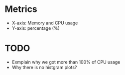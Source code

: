 # Metrics
* X-axis: Memory and CPU usage
* Y-axis: percentage (%)

# TODO
* Exmplain why we got more than 100% of CPU usage
* Why there is no histgram plots?
